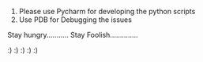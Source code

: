 1) Please use Pycharm for developing the python scripts
2) Use PDB for Debugging the issues


Stay hungry........... Stay Foolish..............

:) :) :) :) :)


